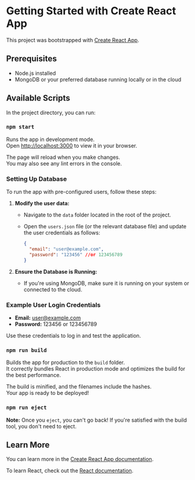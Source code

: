 # Getting Started with Create React App

This project was bootstrapped with [Create React App](https://github.com/facebook/create-react-app).

## Prerequisites

- Node.js installed
- MongoDB or your preferred database running locally or in the cloud

## Available Scripts

In the project directory, you can run:

### `npm start`

Runs the app in development mode.\
Open [http://localhost:3000](http://localhost:3000) to view it in your browser.

The page will reload when you make changes.\
You may also see any lint errors in the console.

### Setting Up Database

To run the app with pre-configured users, follow these steps:

1. **Modify the user data:**
   - Navigate to the `data` folder located in the root of the project.
   - Open the `users.json` file (or the relevant database file) and update the user credentials as follows:

     ```json
     {
       "email": "user@example.com",
       "password": "123456" //or 123456789
     }
     ```

2. **Ensure the Database is Running:**
   - If you're using MongoDB, make sure it is running on your system or connected to the cloud.

### Example User Login Credentials

- **Email:** user@example.com
- **Password:** 123456 or 123456789

Use these credentials to log in and test the application.

### `npm run build`

Builds the app for production to the `build` folder.\
It correctly bundles React in production mode and optimizes the build for the best performance.

The build is minified, and the filenames include the hashes.\
Your app is ready to be deployed!

### `npm run eject`

**Note:** Once you `eject`, you can't go back! If you're satisfied with the build tool, you don't need to eject.

## Learn More

You can learn more in the [Create React App documentation](https://facebook.github.io/create-react-app/docs/getting-started).

To learn React, check out the [React documentation](https://reactjs.org/).
